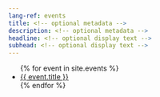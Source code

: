 ```yaml
---
lang-ref: events
title: <!-- optional metadata -->
description: <!-- optional metadata -->
headline: <!-- optional display text -->
subhead: <!-- optional display text -->
---
```


<ul>
  {% for event in site.events %}
    <li>
      <a href="{{ event.url }}">{{ event.title }}</a>
    </li>
  {% endfor %}
</ul>
